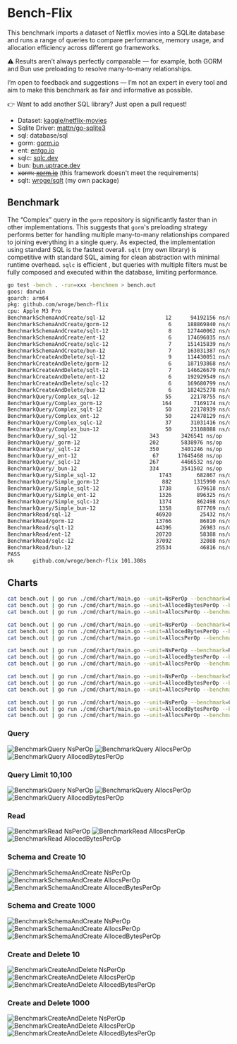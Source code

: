 # Bench-Flix

This benchmark imports a dataset of Netflix movies into a SQLite database and runs a range of queries to compare performance, memory usage, and allocation efficiency across different go frameworks.

⚠️ Results aren’t always perfectly comparable — for example, both GORM and Bun use preloading to resolve many-to-many relationships. 

I’m open to feedback and suggestions — I’m not an expert in every tool and aim to make this benchmark as fair and informative as possible.

👉 Want to add another SQL library? Just open a pull request!

- Dataset: [kaggle/netflix-movies](https://www.kaggle.com/datasets/bhargavchirumamilla/netflix-movies-and-tv-shows-till-2025)
- Sqlite Driver: [mattn/go-sqlite3](https://github.com/mattn/go-sqlite3)
- sql: database/sql
- gorm: [gorm.io](https://gorm.io/)
- ent: [entgo.io](https://entgo.io/)
- sqlc: [sqlc.dev](https://sqlc.dev/)
- bun: [bun.uptrace.dev](https://bun.uptrace.dev/)
- ~~xorm: [xorm.io](https://xorm.io/)~~ (this framework doesn't meet the requirements)
- sqlt: [wroge/sqlt](https://github.com/wroge/sqlt) (my own package)

## Benchmark

The “Complex” query in the ```gorm``` repository is significantly faster than in other implementations. This suggests that ```gorm```'s preloading strategy performs better for handling multiple many-to-many relationships compared to joining everything in a single query.
As expected, the implementation using standard SQL is the fastest overall.
```sqlt``` (my own library) is competitive with standard SQL, aiming for clean abstraction with minimal runtime overhead. 
```sqlc``` is efficient , but queries with multiple filters must be fully composed and executed within the database, limiting performance.

```bash
go test -bench . -run=xxx -benchmem > bench.out
goos: darwin
goarch: arm64
pkg: github.com/wroge/bench-flix
cpu: Apple M3 Pro
BenchmarkSchemaAndCreate/sql-12         	      12	  94192156 ns/op	10295913 B/op	  252159 allocs/op
BenchmarkSchemaAndCreate/gorm-12        	       6	 188869840 ns/op	90620432 B/op	 1125674 allocs/op
BenchmarkSchemaAndCreate/sqlt-12        	       8	 127440062 ns/op	20821134 B/op	  546898 allocs/op
BenchmarkSchemaAndCreate/ent-12         	       6	 174696035 ns/op	40317310 B/op	 1001965 allocs/op
BenchmarkSchemaAndCreate/sqlc-12        	       7	 151415839 ns/op	14811450 B/op	  462511 allocs/op
BenchmarkSchemaAndCreate/bun-12         	       7	 163031387 ns/op	82714694 B/op	  428163 allocs/op
BenchmarkCreateAndDelete/sql-12         	       9	 114430051 ns/op	10549271 B/op	  262998 allocs/op
BenchmarkCreateAndDelete/gorm-12        	       6	 187193868 ns/op	93430736 B/op	 1160478 allocs/op
BenchmarkCreateAndDelete/sqlt-12        	       7	 146626679 ns/op	21254501 B/op	  560123 allocs/op
BenchmarkCreateAndDelete/ent-12         	       6	 192929549 ns/op	42221965 B/op	 1043993 allocs/op
BenchmarkCreateAndDelete/sqlc-12        	       6	 169680799 ns/op	15097354 B/op	  474389 allocs/op
BenchmarkCreateAndDelete/bun-12         	       6	 182425278 ns/op	87621037 B/op	  442113 allocs/op
BenchmarkQuery/Complex_sql-12           	      55	  22178755 ns/op	   15814 B/op	     271 allocs/op
BenchmarkQuery/Complex_gorm-12          	     164	   7169174 ns/op	  124228 B/op	    2450 allocs/op
BenchmarkQuery/Complex_sqlt-12          	      50	  22178939 ns/op	   14452 B/op	     316 allocs/op
BenchmarkQuery/Complex_ent-12           	      50	  22478129 ns/op	   84158 B/op	    1914 allocs/op
BenchmarkQuery/Complex_sqlc-12          	      37	  31031416 ns/op	   13377 B/op	     250 allocs/op
BenchmarkQuery/Complex_bun-12           	      50	  23108088 ns/op	   56310 B/op	    1126 allocs/op
BenchmarkQuery/_sql-12               	     343	   3426541 ns/op	   10923 B/op	     218 allocs/op
BenchmarkQuery/_gorm-12              	     202	   5838976 ns/op	  104482 B/op	    2029 allocs/op
BenchmarkQuery/_sqlt-12              	     350	   3401246 ns/op	   10158 B/op	     252 allocs/op
BenchmarkQuery/_ent-12               	      67	  17645468 ns/op	   67651 B/op	    1540 allocs/op
BenchmarkQuery/_sqlc-12              	     267	   4466532 ns/op	    9206 B/op	     201 allocs/op
BenchmarkQuery/_bun-12               	     334	   3541502 ns/op	   49183 B/op	     898 allocs/op
BenchmarkQuery/Simple_sql-12            	    1743	    682867 ns/op	   79277 B/op	    1676 allocs/op
BenchmarkQuery/Simple_gorm-12           	     882	   1315990 ns/op	  606285 B/op	   12286 allocs/op
BenchmarkQuery/Simple_sqlt-12           	    1738	    679618 ns/op	   85272 B/op	    1863 allocs/op
BenchmarkQuery/Simple_ent-12            	    1326	    896325 ns/op	  314250 B/op	    6698 allocs/op
BenchmarkQuery/Simple_sqlc-12           	    1374	    862498 ns/op	   89702 B/op	    1513 allocs/op
BenchmarkQuery/Simple_bun-12            	    1358	    877769 ns/op	  200469 B/op	    5928 allocs/op
BenchmarkRead/sql-12                    	   46920	     25432 ns/op	    2384 B/op	      69 allocs/op
BenchmarkRead/gorm-12                   	   13766	     86810 ns/op	   60055 B/op	    1004 allocs/op
BenchmarkRead/sqlt-12                   	   44396	     26983 ns/op	    3521 B/op	      93 allocs/op
BenchmarkRead/ent-12                    	   20720	     58388 ns/op	   33623 B/op	     848 allocs/op
BenchmarkRead/sqlc-12                   	   37092	     32088 ns/op	    2296 B/op	      67 allocs/op
BenchmarkRead/bun-12                    	   25534	     46816 ns/op	   36544 B/op	     414 allocs/op
PASS
ok  	github.com/wroge/bench-flix	101.308s
```

## Charts

```bash
cat bench.out | go run ./cmd/chart/main.go --unit=NsPerOp --benchmark=Query --variants=Simple,Complex
cat bench.out | go run ./cmd/chart/main.go --unit=AllocedBytesPerOp --benchmark=Query --variants=Simple,Complex
cat bench.out | go run ./cmd/chart/main.go --unit=AllocsPerOp --benchmark=Query --variants=Simple,Complex

cat bench.out | go run ./cmd/chart/main.go --unit=NsPerOp --benchmark=Query --variants=10,100
cat bench.out | go run ./cmd/chart/main.go --unit=AllocedBytesPerOp --benchmark=Query --variants=10,100
cat bench.out | go run ./cmd/chart/main.go --unit=AllocsPerOp --benchmark=Query --variants=10,100

cat bench.out | go run ./cmd/chart/main.go --unit=NsPerOp --benchmark=Read
cat bench.out | go run ./cmd/chart/main.go --unit=AllocedBytesPerOp --benchmark=Read
cat bench.out | go run ./cmd/chart/main.go --unit=AllocsPerOp --benchmark=Read

cat bench.out | go run ./cmd/chart/main.go --unit=NsPerOp --benchmark=SchemaAndCreate --variants=1000
cat bench.out | go run ./cmd/chart/main.go --unit=AllocedBytesPerOp --benchmark=SchemaAndCreate --variants=1000
cat bench.out | go run ./cmd/chart/main.go --unit=AllocsPerOp --benchmark=SchemaAndCreate --variants=1000

cat bench.out | go run ./cmd/chart/main.go --unit=NsPerOp --benchmark=CreateAndDelete --variants=1000
cat bench.out | go run ./cmd/chart/main.go --unit=AllocedBytesPerOp --benchmark=CreateAndDelete --variants=1000
cat bench.out | go run ./cmd/chart/main.go --unit=AllocsPerOp --benchmark=CreateAndDelete --variants=1000
```

### Query

![BenchmarkQuery NsPerOp](charts/Query_NsPerOp_SimpleComplex.png)
![BenchmarkQuery AllocsPerOp](charts/Query_AllocsPerOp_SimpleComplex.png)
![BenchmarkQuery AllocedBytesPerOp](charts/Query_AllocedBytesPerOp_SimpleComplex.png)

### Query Limit 10,100

![BenchmarkQuery NsPerOp](charts/Query_NsPerOp_10100.png)
![BenchmarkQuery AllocsPerOp](charts/Query_AllocsPerOp_10100.png)
![BenchmarkQuery AllocedBytesPerOp](charts/Query_AllocedBytesPerOp_10100.png)

### Read

![BenchmarkRead NsPerOp](charts/Read_NsPerOp.png)
![BenchmarkRead AllocsPerOp](charts/Read_AllocsPerOp.png)
![BenchmarkRead AllocedBytesPerOp](charts/Read_AllocedBytesPerOp.png)

### Schema and Create 10

![BenchmarkSchemaAndCreate NsPerOp](charts/SchemaAndCreate_NsPerOp_10.png)
![BenchmarkSchemaAndCreate AllocsPerOp](charts/SchemaAndCreate_AllocsPerOp_10.png)
![BenchmarkSchemaAndCreate AllocedBytesPerOp](charts/SchemaAndCreate_AllocedBytesPerOp_10.png)

### Schema and Create 1000

![BenchmarkSchemaAndCreate NsPerOp](charts/SchemaAndCreate_NsPerOp_1000.png)
![BenchmarkSchemaAndCreate AllocsPerOp](charts/SchemaAndCreate_AllocsPerOp_1000.png)
![BenchmarkSchemaAndCreate AllocedBytesPerOp](charts/SchemaAndCreate_AllocedBytesPerOp_1000.png)

### Create and Delete 10

![BenchmarkCreateAndDelete NsPerOp](charts/CreateAndDelete_NsPerOp_10.png)
![BenchmarkCreateAndDelete AllocsPerOp](charts/CreateAndDelete_AllocsPerOp_10.png)
![BenchmarkCreateAndDelete AllocedBytesPerOp](charts/CreateAndDelete_AllocedBytesPerOp_10.png)

### Create and Delete 1000

![BenchmarkCreateAndDelete NsPerOp](charts/CreateAndDelete_NsPerOp_1000.png)
![BenchmarkCreateAndDelete AllocsPerOp](charts/CreateAndDelete_AllocsPerOp_1000.png)
![BenchmarkCreateAndDelete AllocedBytesPerOp](charts/CreateAndDelete_AllocedBytesPerOp_1000.png)
